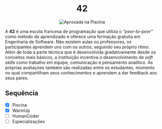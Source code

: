 <div align="center">

# 42

![Aprovada na Piscina](./Aproved.jpg)

</div>

A **42** é uma escola francesa de programação que utiliza o *"peer-to-peer"* como método de aprendizado e oferece uma formação gratuita em Engenharia de Software. Não existem aulas ou professores, os participantes aprendem uns com os outros, seguindo seu próprio ritmo. Além de toda a parte técnica que é desenvolvida gradativamente desde os conceitos mais básicos, a instituição incentiva o desenvolvimento de *soft skills* como trabalho em equipe, comunicação e pensamento analítico. As próprias avaliações também são realizadas entre os estudantes, momento no qual compartilham seus conhecimentos e aprendem a dar feedback aos seus pares.

## Sequência

- [x] Piscina
- [x] WarmUp
- [ ] HumanCoder
- [ ] Especializações
